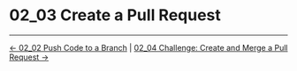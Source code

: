 # 02_03 Create a Pull Request
<!-- FooterStart -->
---
[← 02_02 Push Code to a Branch](../02_02_push_code_to_a_branch/README.md) | [02_04 Challenge: Create and Merge a Pull Request →](../02_04_challenge_create_and_merge_a_pull_request/README.md)
<!-- FooterEnd -->
